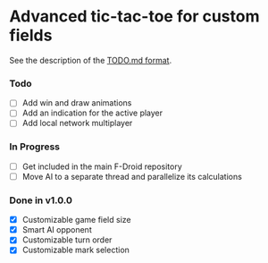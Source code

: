 # Advanced tic-tac-toe for custom fields

See the description of the [TODO.md format](https://github.com/todomd/todo.md). 

### Todo
- [ ] Add win and draw animations  
- [ ] Add an indication for the active player  
- [ ] Add local network multiplayer  

### In Progress

- [ ] Get included in the main F-Droid repository  
- [ ] Move AI to a separate thread and parallelize its calculations

### Done in v1.0.0
- [x] Customizable game field size  
- [x] Smart AI opponent  
- [x] Customizable turn order  
- [x] Customizable mark selection  